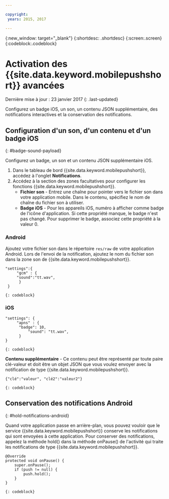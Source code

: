 ```yaml
---

copyright:
 years: 2015, 2017

---
```


{:new_window: target="_blank"}
{:shortdesc: .shortdesc}
{:screen:.screen}
{:codeblock:.codeblock}

# Activation des {{site.data.keyword.mobilepushshort}} avancées
Dernière mise à jour : 23 janvier 2017
{: .last-updated}

Configurez un badge iOS, un son, un contenu JSON supplémentaire, des notifications interactives et la conservation des notifications.

## Configuration d'un son, d'un contenu et d'un badge iOS
{: #badge-sound-payload}

Configurez un badge, un son et un contenu JSON supplémentaire iOS.

1. Dans le tableau de bord {{site.data.keyword.mobilepushshort}}, accédez à l'onglet **Notifications**.
2. Accédez à la section des zones facultatives pour configurer les fonctions {{site.data.keyword.mobilepushshort}}. 
	- **Fichier son** - Entrez une chaîne pour pointer vers le fichier son dans votre application mobile. Dans le contenu, spécifiez le nom de chaîne du fichier son à utiliser.
	- **Badge iOS** - Pour les appareils iOS, numéro à afficher comme badge de l'icône d'application. Si cette propriété manque, le badge n'est pas changé. Pour supprimer le badge, associez cette propriété à la valeur 0.
	
### Android

Ajoutez votre fichier son dans le répertoire `res/raw` de votre application Android. Lors de l'envoi de la notification, ajoutez le nom du fichier son dans la zone son de {{site.data.keyword.mobilepushshort}}.

```
"settings":{
     "gcm" : {
     "sound":"tt.wav",
	  }
 }  
```
    {: codeblock}	
	
### iOS

```
"settings": {
     "apns" : {
      "badge": 10,
	      "sound": "tt.wav",
	  }
}
``` 
	{: codeblock}
		
**Contenu supplémentaire** - Ce contenu peut être représenté par toute paire clé-valeur et doit être un objet JSON que vous voulez envoyer avec la notification de type {{site.data.keyword.mobilepushshort}}.

```
{"clé":"valeur", "clé2":"valeur2"}
```
	{: codeblock}

## Conservation des notifications Android 
{: #hold-notifications-android}

Quand votre application passe en arrière-plan, vous pouvez vouloir que le service {{site.data.keyword.mobilepushshort}} conserve les notifications qui sont envoyées à cette application. Pour conserver des notifications, appelez la méthode hold() dans la méthode onPause() de l'activité qui traite les
notifications de type {{site.data.keyword.mobilepushshort}}.

```
@Override
protected void onPause() {
    super.onPause();
    if (push != null) {
        push.hold();
    }
} 
```
	{: codeblock}

    
